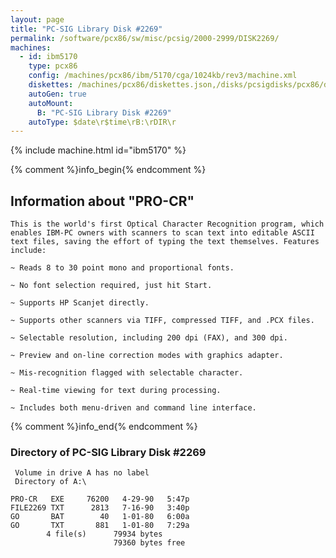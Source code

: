 ```yaml
---
layout: page
title: "PC-SIG Library Disk #2269"
permalink: /software/pcx86/sw/misc/pcsig/2000-2999/DISK2269/
machines:
  - id: ibm5170
    type: pcx86
    config: /machines/pcx86/ibm/5170/cga/1024kb/rev3/machine.xml
    diskettes: /machines/pcx86/diskettes.json,/disks/pcsigdisks/pcx86/diskettes.json
    autoGen: true
    autoMount:
      B: "PC-SIG Library Disk #2269"
    autoType: $date\r$time\rB:\rDIR\r
---
```


{% include machine.html id="ibm5170" %}

{% comment %}info_begin{% endcomment %}

## Information about "PRO-CR"

    This is the world's first Optical Character Recognition program, which
    enables IBM-PC owners with scanners to scan text into editable ASCII
    text files, saving the effort of typing the text themselves. Features
    include:
    
    ~ Reads 8 to 30 point mono and proportional fonts.
    
    ~ No font selection required, just hit Start.
    
    ~ Supports HP Scanjet directly.
    
    ~ Supports other scanners via TIFF, compressed TIFF, and .PCX files.
    
    ~ Selectable resolution, including 200 dpi (FAX), and 300 dpi.
    
    ~ Preview and on-line correction modes with graphics adapter.
    
    ~ Mis-recognition flagged with selectable character.
    
    ~ Real-time viewing for text during processing.
    
    ~ Includes both menu-driven and command line interface.
{% comment %}info_end{% endcomment %}


### Directory of PC-SIG Library Disk #2269

     Volume in drive A has no label
     Directory of A:\

    PRO-CR   EXE     76200   4-29-90   5:47p
    FILE2269 TXT      2813   7-16-90   3:40p
    GO       BAT        40   1-01-80   6:00a
    GO       TXT       881   1-01-80   7:29a
            4 file(s)      79934 bytes
                           79360 bytes free
